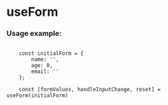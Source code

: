 # useForm

### Usage example:
```

    const initialForm = {
        name: '',
        age: 0,
        email: ''
    };

    const [formValues, handleInputChange, reset] = useForm(initialForm) 

```